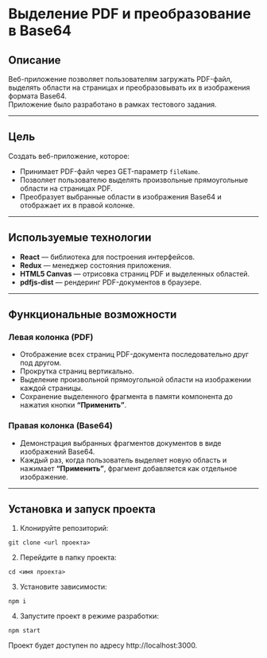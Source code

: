 # Выделение PDF и преобразование в Base64

## Описание

Веб-приложение позволяет пользователям загружать PDF-файл, выделять области на страницах и преобразовывать их в изображения формата Base64.  
Приложение было разработано в рамках тестового задания.

---

## Цель

Создать веб-приложение, которое:

- Принимает PDF-файл через GET-параметр `fileName`.
- Позволяет пользователю выделять произвольные прямоугольные области на страницах PDF.
- Преобразует выбранные области в изображения Base64 и отображает их в правой колонке.

---

## Используемые технологии

- **React** — библиотека для построения интерфейсов.  
- **Redux** — менеджер состояния приложения.  
- **HTML5 Canvas** — отрисовка страниц PDF и выделенных областей.  
- **pdfjs-dist** — рендеринг PDF-документов в браузере.

---

## Функциональные возможности

### Левая колонка (PDF)

- Отображение всех страниц PDF-документа последовательно друг под другом.
- Прокрутка страниц вертикально.
- Выделение произвольной прямоугольной области на изображении каждой страницы.
- Сохранение выделенного фрагмента в памяти компонента до нажатия кнопки **“Применить”**.

### Правая колонка (Base64)

- Демонстрация выбранных фрагментов документов в виде изображений Base64.
- Каждый раз, когда пользователь выделяет новую область и нажимает **“Применить”**, фрагмент добавляется как отдельное изображение.

---

## Установка и запуск проекта

1. Клонируйте репозиторий:
   
```git clone <url проекта>```

2. Перейдите в папку проекта:

```cd <имя проекта>```

3. Установите зависимости:

```npm i``` 

4. Запустите проект в режиме разработки:

```npm start```

Проект будет доступен по адресу http://localhost:3000.
